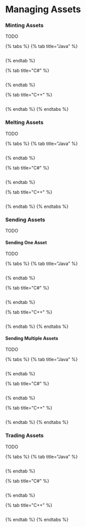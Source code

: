# Managing Assets

### Minting Assets

TODO

{% tabs %}
{% tab title="Java" %}
```java

```
{% endtab %}

{% tab title="C\#" %}
```csharp

```
{% endtab %}

{% tab title="C++" %}
```cpp

```
{% endtab %}
{% endtabs %}

### Melting Assets

TODO

{% tabs %}
{% tab title="Java" %}
```java

```
{% endtab %}

{% tab title="C\#" %}
```csharp

```
{% endtab %}

{% tab title="C++" %}
```cpp

```
{% endtab %}
{% endtabs %}

### Sending Assets

TODO

#### Sending One Asset

TODO

{% tabs %}
{% tab title="Java" %}
```java

```
{% endtab %}

{% tab title="C\#" %}
```csharp

```
{% endtab %}

{% tab title="C++" %}
```cpp

```
{% endtab %}
{% endtabs %}

#### Sending Multiple Assets

TODO

{% tabs %}
{% tab title="Java" %}
```java

```
{% endtab %}

{% tab title="C\#" %}
```csharp

```
{% endtab %}

{% tab title="C++" %}
```cpp

```
{% endtab %}
{% endtabs %}

### Trading Assets

TODO

{% tabs %}
{% tab title="Java" %}
```java

```
{% endtab %}

{% tab title="C\#" %}
```csharp

```
{% endtab %}

{% tab title="C++" %}
```cpp

```
{% endtab %}
{% endtabs %}

